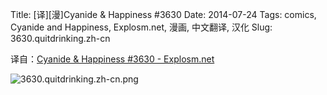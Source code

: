 Title: [译][漫]Cyanide & Happiness #3630
Date: 2014-07-24
Tags: comics, Cyanide and Happiness, Explosm.net, 漫画, 中文翻译, 汉化
Slug: 3630.quitdrinking.zh-cn

译自：[Cyanide & Happiness #3630 - Explosm.net](http://explosm.net/comics/3630/)


![3630.quitdrinking.zh-cn.png](/static/images/comics/3630.quitdrinking.zh-cn.png)





